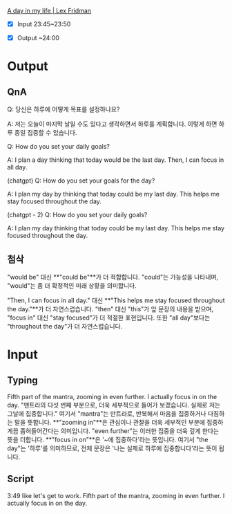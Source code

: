 

[A day in my life | Lex Fridman](https://www.youtube.com/watch?v=0m3hGZvD-0s&t=667s&pp=ygUPbGV4IGZyaWRtYW4gZGF5 "A day in my life | Lex Fridman")


- [x] Input 23:45~23:50
- [x] Output ~24:00


# Output

## QnA

Q: 당신은 하루에 어떻게 목표를 설정하나요?

A: 저는 오늘이 마지막 날일 수도 있다고 생각하면서 하루를 계획합니다. 이렇게 하면 하루 종일 집중할 수 있습니다.


Q: How do you set your daily goals?

A: I plan a day thinking that today would be the last day. Then, I can focus in all day.


(chatgpt)
Q: How do you set your goals for the day?

A: I plan my day by thinking that today could be my last day. This helps me stay focused throughout the day.


(chatgpt - 2)
Q: How do you set your daily goals?

A: I plan my day thinking that today could be my last day. This helps me stay focused throughout the day.


## 첨삭

"would be" 대신 **"could be"**가 더 적합합니다. "could"는 가능성을 나타내며, "would"는 좀 더 확정적인 미래 상황을 의미합니다.

"Then, I can focus in all day." 대신 **"This helps me stay focused throughout the day."**가 더 자연스럽습니다. "then" 대신 "this"가 앞 문장의 내용을 받으며, "focus in" 대신 "stay focused"가 더 적절한 표현입니다. 또한 "all day"보다는 "throughout the day"가 더 자연스럽습니다.


# Input

## Typing

Fifth part of the mantra, zooming in even further. I actually focus in on the day.
	"맨트라의 다섯 번째 부분으로, 더욱 세부적으로 들어가 보겠습니다. 실제로 저는 그날에 집중합니다."
	여기서 "mantra"는 만트라로, 반복해서 마음을 집중하거나 다짐하는 말을 뜻합니다.
	**"zooming in"**은 관심이나 관찰을 더욱 세부적인 부분에 집중하게끔 좁혀들어간다는 의미입니다. "even further"는 이러한 집중을 더욱 깊게 한다는 뜻을 더합니다.
	**"focus in on"**은 '~에 집중하다'라는 뜻입니다. 여기서 "the day"는 '하루'를 의미하므로, 전체 문장은 '나는 실제로 하루에 집중합니다'라는 뜻이 됩니다.


## Script

3:49
like let's get to work. Fifth part of the mantra, zooming in even further. I actually focus in on the day.
